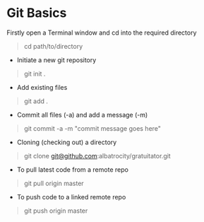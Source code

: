 # Git Basics

Firstly open a Terminal window and cd into the required directory

>  cd path/to/directory

* Initiate a new git repository

>  git init .

* Add existing files

>  git add .

* Commit all files (-a) and add a message (-m)

>  git commit -a -m "commit message goes here"

* Cloning (checking out) a directory

>  git clone git@github.com:albatrocity/gratuitator.git

* To pull latest code from a remote repo

>  git pull origin master

* To push code to a linked remote repo

>  git push origin master
